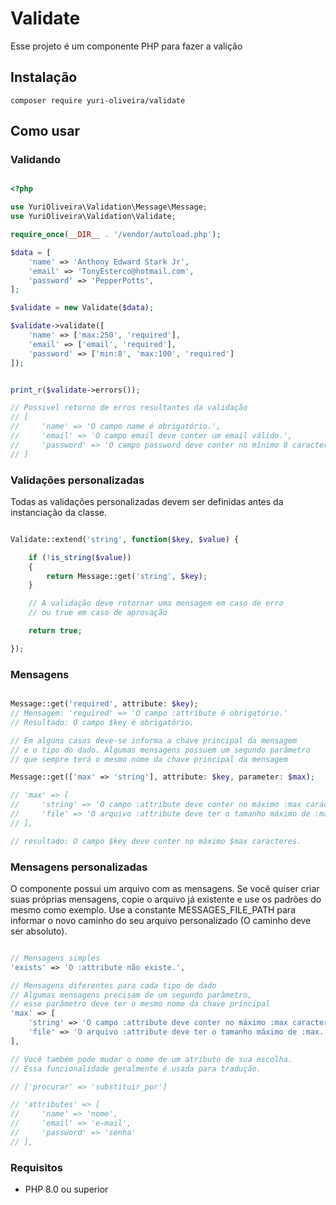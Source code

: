# Validate

Esse projeto é um componente PHP para fazer a valição

## Instalação

```shell
composer require yuri-oliveira/validate
```

## Como usar

### Validando

```php

<?php

use YuriOliveira\Validation\Message\Message;
use YuriOliveira\Validation\Validate;

require_once(__DIR__ . '/vendor/autoload.php');

$data = [
    'name' => 'Anthony Edward Stark Jr',
    'email' => 'TonyEsterco@hotmail.com',
    'password' => 'PepperPotts',
];

$validate = new Validate($data);

$validate->validate([
    'name' => ['max:250', 'required'],
    'email' => ['email', 'required'],
    'password' => ['min:8', 'max:100', 'required']
]);


print_r($validate->errors());

// Possivel retorno de erros resultantes da validação
// [
//     'name' => 'O campo name é obrigatório.',
//     'email' => 'O campo email deve conter um email válido.',
//     'password' => 'O campo password deve conter no mínimo 8 caracteres.'
// ]

```

### Validações personalizadas

Todas as validações personalizadas devem ser definidas antes da instanciação da classe.

```php

Validate::extend('string', function($key, $value) {

    if (!is_string($value))
    {
        return Message::get('string', $key);
    }

    // A validação deve rotornar uma mensagem em caso de erro
    // ou true em caso de aprovação

    return true;

});

```

### Mensagens

```php

Message::get('required', attribute: $key);
// Mensagem: 'required' => 'O campo :attribute é obrigatório.'
// Resultado: O campo $key é obrigatório.

// Em alguns casos deve-se informa a chave principal da mensagem
// e o tipo do dado. Algumas mensagens possuem um segundo parâmetro
// que sempre terá o mesmo nome da chave principal da mensagem

Message::get(['max' => 'string'], attribute: $key, parameter: $max);

// 'max' => [
//     'string' => 'O campo :attribute deve conter no máximo :max caracteres.',
//     'file' => 'O arquivo :attribute deve ter o tamanho máximo de :max.'
// ],

// resultado: O campo $key deve conter no máximo $max caracteres.

```

### Mensagens personalizadas

O componente possui um arquivo com as mensagens. Se você quiser criar suas próprias mensagens, copie o arquivo já existente e use os padrões do mesmo como exemplo. Use a constante MESSAGES_FILE_PATH para informar o novo caminho do seu arquivo personalizado (O caminho deve ser absoluto).

```php

// Mensagens simples
'exists' => 'O :attribute não existe.',

// Mensagens diferentes para cada tipo de dado
// Algumas mensagens precisam de um segundo parâmetro,
// esse parâmetro deve ter o mesmo nome da chave principal
'max' => [
    'string' => 'O campo :attribute deve conter no máximo :max caracteres.',
    'file' => 'O arquivo :attribute deve ter o tamanho máximo de :max.'
],

// Você também pode mudar o nome de um atributo de sua escolha.
// Essa funcionalidade geralmente é usada para tradução.

// ['procurar' => 'substituir_por']

// 'attributes' => [
//     'name' => 'nome',
//     'email' => 'e-mail',
//     'password' => 'senha'
// ],

```


### Requisitos

- PHP 8.0 ou superior

